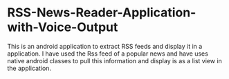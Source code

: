 # RSS-News-Reader-Application-with-Voice-Output
This is an android application to extract RSS feeds and display it in a application.
I have used the Rss feed of a popular news and have uses native android classes to pull this information and display is as a list view in the application.
